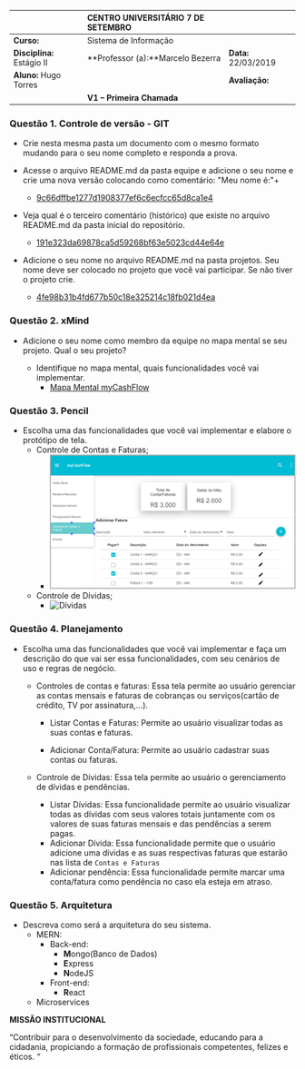 

|                     | **CENTRO UNIVERSITÁRIO 7 DE SETEMBRO** |                                        |
| ------------------------------------------------------------ | :------------------------------------- | :------------------- |
| **Curso:**                                                   | Sistema de Informação                  |                      |
| **Disciplina:** Estágio II                                   | **Professor (a):**Marcelo Bezerra      | **Data:** 22/03/2019 |
| **Aluno:** Hugo Torres                                       |                                        | **Avaliação:**       |
|                                                              | **V1 – Primeira Chamada**              |                      |

### **Questão 1.** Controle de versão - GIT

   - Crie nesta mesma pasta um documento com o mesmo formato mudando para o seu nome completo e responda a prova.

   - Acesse o arquivo README.md da pasta equipe e adicione o seu nome e crie uma nova versão colocando como comentário: "Meu nome é:"+<seu nome completo>
      * [9c66dffbe1277d1908377ef6c6ecfcc65d8ca1e4](https://github.com/mbacefor/estagio2Uni7/blob/9c66dffbe1277d1908377ef6c6ecfcc65d8ca1e4/2019/01/equipe/README.md)

   - Veja qual é o terceiro comentário (histórico) que existe no arquivo README.md da pasta inicial do repositório.
      * [191e323da69878ca5d59268bf63e5023cd44e64e](https://github.com/mbacefor/estagio2Uni7/commit/191e323da69878ca5d59268bf63e5023cd44e64e#diff-04c6e90faac2675aa89e2176d2eec7d8)


   - Adicione o seu nome no arquivo README.md na pasta projetos. Seu nome deve ser colocado no projeto que você vai participar. Se não tiver o projeto crie.
      * [4fe98b31b4fd677b50c18e325214c18fb021d4ea](https://github.com/mbacefor/estagio2Uni7/commit/4fe98b31b4fd677b50c18e325214c18fb021d4ea)

     

### **Questão 2.** xMind

- Adicione o seu nome como membro da equipe no mapa mental se seu projeto. Qual o seu projeto?

   - Identifique no mapa mental, quais funcionalidades você vai implementar.
      * [Mapa Mental myCashFlow](https://github.com/mbacefor/estagio2Uni7/blob/master/2019/01/projetos/myCashFlow/myCashFlow-Plano%20de%20Projeto.xmap)



### **Questão 3.** Pencil

- Escolha uma das funcionalidades que você vai implementar e elabore o protótipo de tela.
   * Controle de Contas e Faturas;
      * ![Renda e Recursos](./contasFatura.png)
   * Controle de Dívidas;
      * ![Dívidas](./Dívidas.png)

### **Questão 4.** Planejamento

- Escolha uma das funcionalidades que você vai implementar e faça um descrição do que vai ser essa funcionalidades, com seu cenários de uso e regras de negócio.

   * Controles de contas e faturas: Essa tela permite ao usuário gerenciar as contas mensais e faturas de cobranças ou serviços(cartão de crédito, TV por assinatura,...).

      * Listar Contas e Faturas: Permite ao usuário visualizar todas as suas contas e faturas.

      * Adicionar Conta/Fatura: Permite ao usuário cadastrar suas contas ou faturas.

   * Controle de Dívidas: Essa tela permite ao usuário o gerenciamento de dívidas e pendências.
      * Listar Dívidas: Essa funcionalidade permite ao usuário visualizar todas as dívidas com seus valores totais juntamente com os valores de suas faturas mensais e das pendências a serem pagas.
      * Adicionar Dívida: Essa funcionalidade permite que o usuário adicione uma dívidas e as suas respectivas faturas que estarão nas lista de `Contas e Faturas`
      * Adicionar pendência: Essa funcionalidade permite marcar uma conta/fatura como pendência no caso ela esteja em atraso.
### **Questão 5.** Arquitetura

- Descreva como será a arquitetura do seu sistema.
   * MERN:
      * Back-end:
         * **M**ongo(Banco de Dados)
         * **E**xpress
         * **N**odeJS
      * Front-end:
         * **R**eact
   * Microservices

**MISSÃO INSTITUCIONAL**

“Contribuir para o desenvolvimento da sociedade, educando para a cidadania, propiciando a formação de profissionais competentes, felizes e éticos. “

